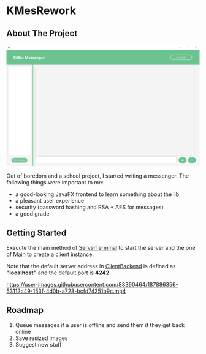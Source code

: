 # KMesRework

<!-- ABOUT THE PROJECT -->
## About The Project

![Messenger Home Screen](/src/main/resources/images/homescreen.png?raw=true)

Out of boredom and a school project, I started writing a messenger.
The following things were important to me:

* a good-looking JavaFX frontend to learn something about the lib 
* a pleasant user experience
* security (password hashing and RSA + AES for messages)
* a good grade

<!-- GETTING STARTED -->
## Getting Started

Execute the main method of [ServerTerminal](src/main/java/server/ServerTerminal.java) to start the server and the one of [Main](src/main/java/client/Main.java) to create a client instance.

Note that the default server address in [ClientBackend](src/main/java/client/ClientBackend.java) is defined as **"localhost"** and the default port is **4242**.

https://user-images.githubusercontent.com/88390464/187886356-53112c49-153f-4d0b-a728-bcfd74251b9c.mp4

<!-- Roadmap -->
## Roadmap

1. Queue messages if a user is offline and send them if they get back online
2. Save resized images
3. Suggest new stuff

